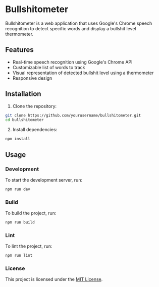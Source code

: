 # Bullshitometer

Bullshitometer is a web application that uses Google's Chrome speech recognition to detect specific words and display a bullshit level thermometer.

## Features

- Real-time speech recognition using Google's Chrome API
- Customizable list of words to track
- Visual representation of detected bullshit level using a thermometer
- Responsive design

## Installation

1. Clone the repository:
```sh
git clone https://github.com/yourusername/bullshitometer.git
cd bullshitometer
```

2. Install dependencies:
```sh
npm install
```

## Usage
### Development
To start the development server, run:
```sh
npm run dev
```

### Build
To build the project, run:
```sh
npm run build
```

### Lint
To lint the project, run:
```sh
npm run lint
```

### License
This project is licensed under the [MIT License](LICENSE.md).